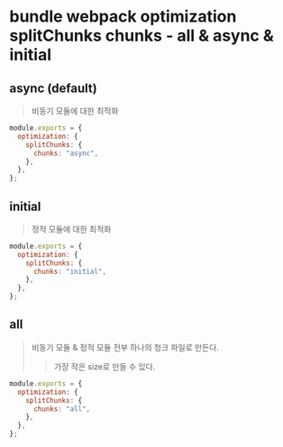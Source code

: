 # bundle webpack optimization splitChunks chunks - all & async & initial

## async (default)

> 비동기 모듈에 대한 최적화

```js
module.exports = {
  optimization: {
    splitChunks: {
      chunks: "async",
    },
  },
};
```

## initial

> 정적 모듈에 대한 최적화

```js
module.exports = {
  optimization: {
    splitChunks: {
      chunks: "initial",
    },
  },
};
```

## all

> 비동기 모듈 & 정적 모듈 전부 하나의 청크 파일로 만든다.
>
> > 가장 작은 size로 만들 수 있다.

```js
module.exports = {
  optimization: {
    splitChunks: {
      chunks: "all",
    },
  },
};
```
